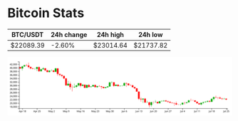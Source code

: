 # Bitcoin Stats

BTC/USDT|24h change|24h high|24h low|
|---|---|---|---|
|$22089.39|-2.60%|$23014.64|$21737.82|

<img src="./chart.svg">
